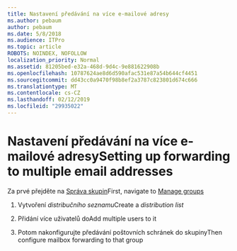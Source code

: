 ```yaml
---
title: Nastavení předávání na více e-mailové adresy
ms.author: pebaum
author: pebaum
ms.date: 5/8/2018
ms.audience: ITPro
ms.topic: article
ROBOTS: NOINDEX, NOFOLLOW
localization_priority: Normal
ms.assetid: 81205bed-e32a-468d-9d4c-9e881622908b
ms.openlocfilehash: 10787624ae8d6d590afac531e87a54b644cf4451
ms.sourcegitcommit: dd43cc0a9470f98b8ef2a3787c823801d674c666
ms.translationtype: MT
ms.contentlocale: cs-CZ
ms.lasthandoff: 02/12/2019
ms.locfileid: "29935022"
---
```

# <a name="setting-up-forwarding-to-multiple-email-addresses"></a><span data-ttu-id="0417f-102">Nastavení předávání na více e-mailové adresy</span><span class="sxs-lookup"><span data-stu-id="0417f-102">Setting up forwarding to multiple email addresses</span></span>

<span data-ttu-id="0417f-103">Za prvé přejděte na [Správa skupin](https://portal.office.com/adminportal/home#/groups)</span><span class="sxs-lookup"><span data-stu-id="0417f-103">First, navigate to [Manage groups](https://portal.office.com/adminportal/home#/groups)</span></span>
  
1. <span data-ttu-id="0417f-104">Vytvoření *distribučního seznamu*</span><span class="sxs-lookup"><span data-stu-id="0417f-104">Create a  *distribution list*</span></span> 
    
2. <span data-ttu-id="0417f-105">Přidání více uživatelů do</span><span class="sxs-lookup"><span data-stu-id="0417f-105">Add multiple users to it</span></span>
    
3. <span data-ttu-id="0417f-106">Potom nakonfigurujte předávání poštovních schránek do skupiny</span><span class="sxs-lookup"><span data-stu-id="0417f-106">Then configure mailbox forwarding to that group</span></span>
    

